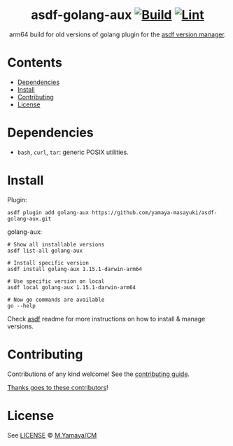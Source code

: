<div align="center">

# asdf-golang-aux [![Build](https://github.com/yamaya-masayuki/asdf-golang-aux/actions/workflows/build.yml/badge.svg)](https://github.com/yamaya-masayuki/asdf-golang-aux/actions/workflows/build.yml) [![Lint](https://github.com/yamaya-masayuki/asdf-golang-aux/actions/workflows/lint.yml/badge.svg)](https://github.com/yamaya-masayuki/asdf-golang-aux/actions/workflows/lint.yml)

arm64 build for old versions of golang plugin for the [asdf version manager](https://asdf-vm.com).

</div>

# Contents

- [Dependencies](#dependencies)
- [Install](#install)
- [Contributing](#contributing)
- [License](#license)

# Dependencies

- `bash`, `curl`, `tar`: generic POSIX utilities.

# Install

Plugin:

```shell
asdf plugin add golang-aux https://github.com/yamaya-masayuki/asdf-golang-aux.git
```

golang-aux:

```shell
# Show all installable versions
asdf list-all golang-aux

# Install specific version
asdf install golang-aux 1.15.1-darwin-arm64

# Use specific version on local
asdf local golang-aux 1.15.1-darwin-arm64

# Now go commands are available
go --help
```

Check [asdf](https://github.com/asdf-vm/asdf) readme for more instructions on how to
install & manage versions.

# Contributing

Contributions of any kind welcome! See the [contributing guide](contributing.md).

[Thanks goes to these contributors](https://github.com/yamaya-masayuki/asdf-golang-aux/graphs/contributors)!

# License

See [LICENSE](LICENSE) © [M.Yamaya/CM](https://github.com/yamaya-masayuki/)
